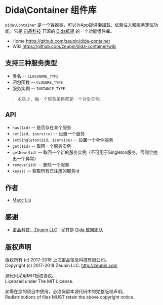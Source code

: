 # Dida\Container 组件库

`Dida\Container` 是一个容器类，可以为App提供懒加载、依赖注入和服务定位功能。它是 [宙品科技](http://zeupin.com) 开源的 [Dida框架](http://dida.zeupin.com) 的一个功能组件库。

* Home <https://github.com/zeupin/dida-container>
* Wiki <https://github.com/zeupin/dida-container/wiki>

## 支持三种服务类型

- 类名 -- `CLASSNAME_TYPE`
- 闭包函数 -- `CLOSURE_TYPE`
- 服务实例 -- `INSTANCE_TYPE`

> 本质上，每一个服务条目都是一个对象实例。

## API

- `has($id)` -- 是否存在某个服务
- `set($id, $service)` -- 设置一个服务
- `setSingleton($id, $service)` -- 设置一个单例服务
- `get($id)` -- 取回一个服务实例
- `getNew($id)` -- 取回一个新的服务实例（不可用于Singleton服务，否则会抛出一个异常）
- `remove($id)` -- 删除一个服务
- `keys()` -- 获取所有已注册的服务id

## 作者

* [Macc Liu](https://github.com/maccliu)

## 感谢

* [宙品科技，Zeupin LLC](http://zeupin.com) , 尤其是 [Dida 框架团队](http://dida.zeupin.com)

## 版权声明

版权所有 (c) 2017-2018 上海宙品信息科技有限公司。<br>Copyright (c) 2017-2018 Zeupin LLC. <http://zeupin.com>

源代码采用MIT授权协议。<br>Licensed under The MIT License.

如需在您的项目中使用，必须保留本源代码中的完整版权声明。<br>Redistributions of files MUST retain the above copyright notice.
